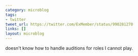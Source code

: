 ```yaml
---
category: microblog
tags:
- twitter
tweet_url: https://twitter.com/ExMember/status/990281270
links: []
layout: microblog
---
```

doesn't know how to handle auditions for roles I cannot play.
